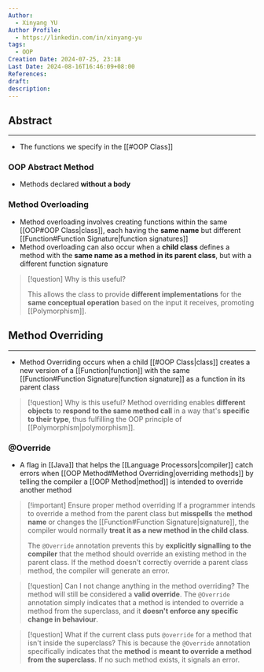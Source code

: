 ```yaml
---
Author:
  - Xinyang YU
Author Profile:
  - https://linkedin.com/in/xinyang-yu
tags:
  - OOP
Creation Date: 2024-07-25, 23:18
Last Date: 2024-08-16T16:46:09+08:00
References: 
draft: 
description: 
---
```

## Abstract
---
- The functions we specify in the [[#OOP Class]]

### OOP Abstract Method
- Methods declared **without a body**

### Method Overloading
- Method overloading involves creating functions within the same [[OOP#OOP Class|class]], each having the **same name** but different [[Function#Function Signature|function signatures]]
- Method overloading can also occur when a **child class** defines a method with the **same name as a method in its parent class**, but with a different function signature

 >[!question] Why is this useful?
 >
 > This allows the class to provide **different implementations** for the **same conceptual operation** based on the input it receives, promoting [[Polymorphism]].



## Method Overriding
---
- Method Overriding occurs when a child [[#OOP Class|class]] creates a new version of a [[Function|function]] with the same [[Function#Function Signature|function signature]] as a function in its parent class

>[!question] Why is this useful?
> Method overriding enables **different objects** to **respond to the same method call** in a way that's **specific to their type**, thus fulfilling the OOP principle of [[Polymorphism|polymorphism]].

### @Override
- A flag in [[Java]] that helps the [[Language Processors|compiler]] catch errors when [[OOP Method#Method Overriding|overriding methods]] by telling the compiler a [[OOP Method|method]] is intended to override another method

>[!important] Ensure proper method overriding
>  If a programmer intends to override a method from the parent class but **misspells** the **method name** or changes the [[Function#Function Signature|signature]], the compiler would normally **treat it as a new method in the child class**. 
>  
>  The `@Override` annotation prevents this by **explicitly signalling to the compiler** that the method should override an existing method in the parent class. If the method doesn't correctly override a parent class method, the compiler will generate an error.


>[!question] Can I not change anything in the method overriding?
> The method will still be considered a **valid override**. The `@Override` annotation simply indicates that a method is intended to override a method from the superclass, and it **doesn't enforce any specific change in behaviour**.


>[!question] What if the current class puts `@override` for a method that isn't inside the superclass?
> This is because the `@Override` annotation specifically indicates that the **method** is **meant to override a method from the superclass**. If no such method exists, it signals an error.